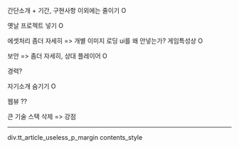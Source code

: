 
간단소개 + 기간, 구현사항 이외에는 줄이기 O

옛날 프로젝트 넣기 O

에셋처리 좀더 자세히 => 개별 이미지 로딩 ui를 왜 안넣는가? 게임특성상 O

보안 => 좀더 자세히, 상대 플레이어 O

경력?

자기소개 숨기기 O

웹뷰 ??

큰 기술 스택 삭제 => 강점

---

div.tt_article_useless_p_margin contents_style